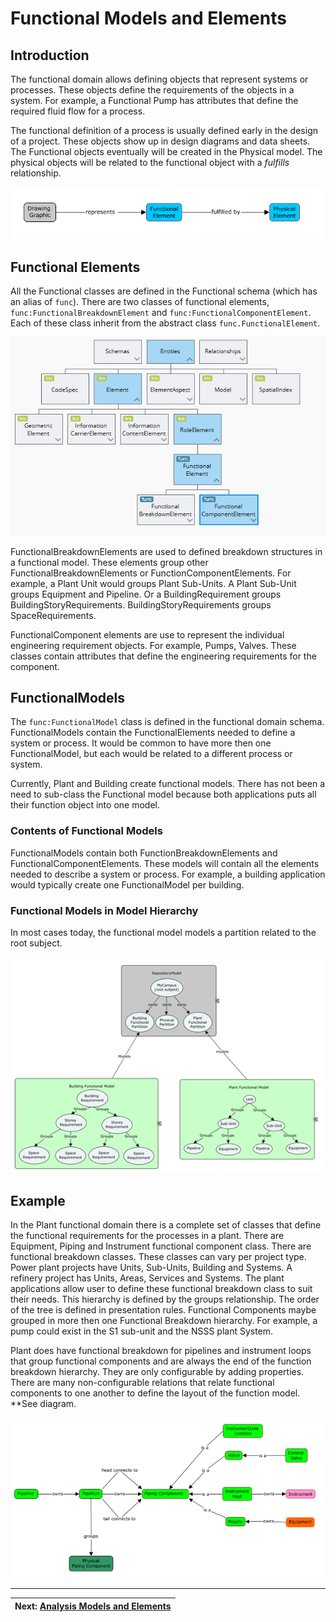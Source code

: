 # Functional Models and Elements

## Introduction

The functional domain allows defining objects that represent systems or processes. These objects define the requirements of the objects in a system. For example, a Functional Pump has attributes that define the required fluid flow for a process.

The functional definition of a process is usually defined early in the design of a project. These objects show up in design diagrams and data sheets. The Functional objects eventually will be created in the Physical model. The physical objects will be related to the functional object with a *fulfills* relationship.

![Model Hierarchy](./media/Func-Phys-Graphic.png)

## Functional Elements

<!-- TODO: Functional Types ???? -->

All the Functional classes are defined in the Functional schema (which has an alias of `func`).
There are two classes of functional elements, `func:FunctionalBreakdownElement` and `func:FunctionalComponentElement`.
Each of these class inherit from the abstract class `func.FunctionalElement`.

<!-- TODO: Include?
The Functional schema is part of the domain schemas but delivered with DgnPlatform.
-->

![Class Hierarchy](./media/FuncClassHier.png)

FunctionalBreakdownElements are used to defined breakdown structures in a functional model. These elements group other FunctionalBreakdownElements or FunctionComponentElements. For example, a Plant Unit would groups Plant Sub-Units. A Plant Sub-Unit groups Equipment and Pipeline. Or a BuildingRequirement groups BuildingStoryRequirements. BuildingStoryRequirements groups SpaceRequirements.

FunctionalComponent elements are use to represent the individual engineering requirement objects. For example, Pumps, Valves. These classes contain attributes that define the engineering requirements for the component.

## FunctionalModels

The `func:FunctionalModel` class is defined in the functional domain schema.
FunctionalModels contain the FunctionalElements needed to define a system or process.
It would be common to have more then one FunctionalModel, but each would be related to a different process or system.

Currently, Plant and Building create functional models. There has not been a need to sub-class the Functional model because both applications puts all their function object into one model.

### Contents of Functional Models

FunctionalModels contain both FunctionBreakdownElements and FunctionalComponentElements.
These models will contain all the elements needed to describe a system or process.
For example, a building application would typically create one FunctionalModel per building.

### Functional Models in Model Hierarchy

In most cases today, the functional model models a partition related to the root subject.

![Model Hierarchy](./media/FuncModelHier.png)

<!-- TODO: Not sure if there is a workflow for functional models.
## Typical Functional Model Workflows
-->

## Example

In the Plant functional domain there is a complete set of classes that define the functional requirements for the processes in a plant. There are Equipment, Piping and Instrument functional component class. There are functional breakdown classes. These classes can vary per project type. Power plant projects have Units, Sub-Units, Building and Systems. A refinery project has Units, Areas, Services and Systems. The plant applications allow user to define these functional breakdown class to suit their needs. This hierarchy is defined by the groups relationship. The order of the tree is defined in presentation rules. Functional Components maybe grouped in more then one Functional Breakdown hierarchy. For example, a pump could exist in the S1 sub-unit and the NSSS plant System.

Plant does have functional breakdown for pipelines and instrument loops that group functional components and are always the end of the function breakdown hierarchy. They are only configurable by adding properties. There are many non-configurable relations that relate functional components to one another to define the layout of the function model. **See diagram.

![Model Hierarchy](./media/plantfuncmodel.png)

---
| Next: [Analysis Models and Elements](./analysis-models-and-elements.md)
|:---
